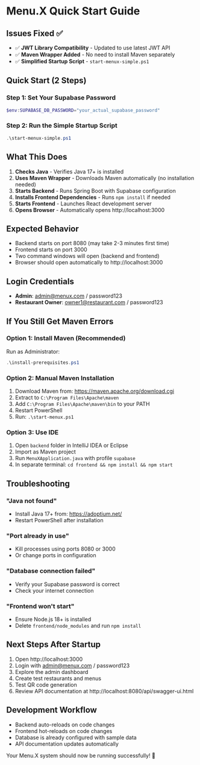 # Menu.X Quick Start Guide

## Issues Fixed ✅
- ✅ **JWT Library Compatibility** - Updated to use latest JWT API
- ✅ **Maven Wrapper Added** - No need to install Maven separately
- ✅ **Simplified Startup Script** - `start-menux-simple.ps1`

## Quick Start (2 Steps)

### Step 1: Set Your Supabase Password
```powershell
$env:SUPABASE_DB_PASSWORD="your_actual_supabase_password"
```

### Step 2: Run the Simple Startup Script
```powershell
.\start-menux-simple.ps1
```

## What This Does
1. **Checks Java** - Verifies Java 17+ is installed
2. **Uses Maven Wrapper** - Downloads Maven automatically (no installation needed)
3. **Starts Backend** - Runs Spring Boot with Supabase configuration
4. **Installs Frontend Dependencies** - Runs `npm install` if needed
5. **Starts Frontend** - Launches React development server
6. **Opens Browser** - Automatically opens http://localhost:3000

## Expected Behavior
- Backend starts on port 8080 (may take 2-3 minutes first time)
- Frontend starts on port 3000
- Two command windows will open (backend and frontend)
- Browser should open automatically to http://localhost:3000

## Login Credentials
- **Admin**: admin@menux.com / password123
- **Restaurant Owner**: owner1@restaurant.com / password123

## If You Still Get Maven Errors

### Option 1: Install Maven (Recommended)
Run as Administrator:
```powershell
.\install-prerequisites.ps1
```

### Option 2: Manual Maven Installation
1. Download Maven from: https://maven.apache.org/download.cgi
2. Extract to `C:\Program Files\Apache\maven`
3. Add `C:\Program Files\Apache\maven\bin` to your PATH
4. Restart PowerShell
5. Run: `.\start-menux.ps1`

### Option 3: Use IDE
1. Open `backend` folder in IntelliJ IDEA or Eclipse
2. Import as Maven project
3. Run `MenuXApplication.java` with profile `supabase`
4. In separate terminal: `cd frontend && npm install && npm start`

## Troubleshooting

### "Java not found"
- Install Java 17+ from: https://adoptium.net/
- Restart PowerShell after installation

### "Port already in use"
- Kill processes using ports 8080 or 3000
- Or change ports in configuration

### "Database connection failed"
- Verify your Supabase password is correct
- Check your internet connection

### "Frontend won't start"
- Ensure Node.js 18+ is installed
- Delete `frontend/node_modules` and run `npm install`

## Next Steps After Startup
1. Open http://localhost:3000
2. Login with admin@menux.com / password123
3. Explore the admin dashboard
4. Create test restaurants and menus
5. Test QR code generation
6. Review API documentation at http://localhost:8080/api/swagger-ui.html

## Development Workflow
- Backend auto-reloads on code changes
- Frontend hot-reloads on code changes
- Database is already configured with sample data
- API documentation updates automatically

Your Menu.X system should now be running successfully! 🚀
